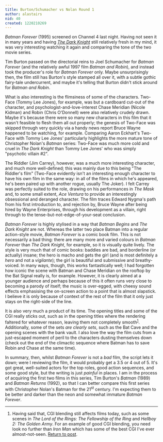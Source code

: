 ```yaml
---
title: Burton/Schumacher vs Nolan Round 1
author: alastairs
nid: 40
created: 1220210269
---
```

<em>Batman Forever</em> (1995) screened on Channel 4 last night.  Having not seen it in many years and having <a href="http://www.alastairsmith.me.uk/films/2008/07/31/dark-knight.html" title="The Dark Knight review"><em>The Dark Knight</em></a> still relatively fresh in my mind, it was very interesting watching it again and comparing the tone of the two movie series.
<!--break-->
Tim Burton passed on the directorial reins to Joel Schumacher for <em>Batman Forever</em> (and the relatively awful 1997 film <em>Batman and Robin</em>), and instead took the producer's role for <em>Batman Forever</em> only.  Maybe unsurprisingly then, the film still has Burton's style stamped all over it, with a subtle gothic fairy-tale undercurrent, and maybe it's telling that Burton didn't stick around for <em>Batman and Robin</em>.  

What is also interesting is the flimsiness of some of the characters.  Two-Face (Tommy Lee Jones), for example, was but a cardboard cut-out of the character, and psychologist-and-love-interest Chase Meridian (Nicole Kidman) and Robin (Chris O'Donnell) were also relatively crudely drawn.  Maybe it's because there were so many new characters in this film that it wasn't feasible to flesh them all out properly; the genesis of Two-Face was skipped through very quickly via a handy news report Bruce Wayne happened to be watching, for example.  Comparing Aaron Eckhart's Two-Face with Tommy Lee Jones' particularly highlights the more mature tone of Christopher Nolan's <em>Batman</em> series: Two-Face was much more cold and cruel in <em>The Dark Knight</em> than Tommy Lee Jones' who was simply "psychotic villain #2".  

The Riddler (Jim Carrey), however, was a much more interesting character, and much more well-defined; this was mainly due to this being "The Riddler's film" (Two-Face evidently isn't an interesting enough character to have his own film in the same way: in all of the films in which he's appeared, he's been paired up with another rogue, usually The Joker).  I felt Carrey was perfectly suited to the role, drawing on his performances in <em>The Mask</em> and, to some small extent, <em>Ace Ventura</em> to provide an interestingly obsessional and deranged character.  The film traces Edward Nygma's path from his first introduction to, and rejection by, Bruce Wayne after being hired by Wayne Enterprises, through his development as a villain, right through to the tense-but-not-edge-of-your-seat conclusion.  

<em>Batman Forever</em> is highly stylised in a way that <em>Batman Begins</em> and <em>The Dark Knight</em> are not.  Whereas the latter two place Batman into a regular action-style movie, <em>Batman Forever</em> is a comic book film.  This is not necessarily a bad thing: there are many more and varied colours in <em>Batman Forever</em> than <em>The Dark Knight</em>, for example, so it is visually quite lively.  The style is very much that of comic books: baddies are bad, and borderline (or actually) insane; the hero is macho and gets the girl (and is most definitely a <em>hero</em> and not a <em>vigilante</em>); the girl is beautiful and submissive and breathy-voiced.  In many ways, though, this works fantastically well; I had forgotten how iconic the scene with Batman and Chase Meridian on the rooftop by the Bat Signal really is, for example.  However, it is clearly aimed at a younger audience and perhaps because of this it often runs very close to becoming a parody of itself; the music is over-egged, with cheesy sound effects emphasising the on-screen action to a point that is almost slapstick.  I believe it is only because of context of the rest of the film that it only just stays on the right-side of the line.   

It is also very much a product of its time.  The opening titles and some of the CGI really sticks out, such as in the opening titles where the rendering faltered for whatever reason, leaving them not completely smooth<sup><a href="#footnote1" id="footnote1-ref">1</a></sup>.  Additionally, some of the sets <em>are clearly sets</em>, such as the Bat Cave and the opening scenes with the bank vault.  I also love the way the film cuts from a just-escaped moment of peril to the characters dusting themselves down (check out the end of the climactic sequence where Batman has to save Robin and Chase at the same time).  

In summary, then, whilst <em>Batman Forever</em> is not a <em>bad</em> film, the script lets it down; were I reviewing the film, it would probably get a 3.5 or 4 out of 5.  It's got great, well-suited actors for the top roles, good action sequences, and some good style, but the writing is just <em>painful</em> in places.  I am in the process of acquiring the first two films in this series, Tim Burton's <em>Batman</em> (1989) and <em>Batman Returns</em> (1992), so that I can better compare this first series with Christopher Nolan's Batman for the 21<sup>st</sup> century.  I'm expecting them to be better and darker than the neon and somewhat immature <em>Batman Forever</em>.
<hr />
<ol>
<li id="footnote1">Having said that, CGI blending still affects films today, such as some scenes in <em>The Lord of the Rings: The Fellowship of the Ring</em> and <em>Hellboy 2: The Golden Army</em>.  For an example of good CGI blending, you need look no further than <em>Iron Man</em> which has some of the best CGI I've ever almost-not-seen.  <a href="#footnote1-ref">Return to post</a>.</li>
</ol>
